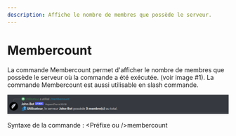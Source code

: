 ```yaml
---
description: Affiche le nombre de membres que possède le serveur.
---
```


# Membercount

La commande Membercount permet d'afficher le nombre de membres que possède le serveur où la commande a été exécutée. (voir image #1). La commande Membercount est aussi utilisable en slash commande.

![Image #1](../../../.gitbook/assets/Membercount.png)

Syntaxe de la commande : \<Préfixe ou />membercount&#x20;
